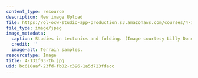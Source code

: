 ```yaml
---
content_type: resource
description: New image Upload
file: https://ol-ocw-studio-app-production.s3.amazonaws.com/courses/4-131-architectural-design-level-ii-material-essence-the-glass-house-fall-2003/bc618aaf23fdfb02c3961a5d723fdacc_4-131f03-th.jpg
file_type: image/jpeg
image_metadata:
  caption: Studies in tectonics and folding. (Image courtesy Lilly Donohue.)
  credit: ''
  image-alt: Terrain samples.
resourcetype: Image
title: 4-131f03-th.jpg
uid: bc618aaf-23fd-fb02-c396-1a5d723fdacc
---
```

